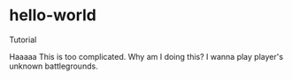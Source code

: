 # hello-world
Tutorial


Haaaaa This is too complicated. Why am I doing this? I wanna play player's unknown battlegrounds.
